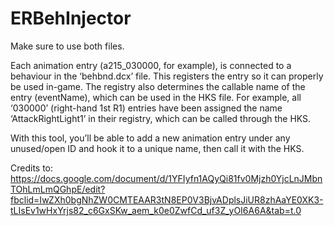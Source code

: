 # ERBehInjector

Make sure to use both files.

Each animation entry (a215_030000, for example), is connected to a behaviour in the ‘behbnd.dcx’ file. This registers the entry so it can properly be used in-game. The registry also determines the callable name of the entry (eventName), which can be used in the HKS file. For example, all ‘030000’ (right-hand 1st R1) entries have been assigned the name ‘AttackRightLight1’ in their registry, which can be called through the HKS. 

With this tool, you’ll be able to add a new animation entry under any unused/open ID and hook it to a unique name, then call it with the HKS.

Credits to: https://docs.google.com/document/d/1YFIyfn1AQyQi81fv0Mjzh0YjcLnJMbnTOhLmLmQGhpE/edit?fbclid=IwZXh0bgNhZW0CMTEAAR3tN8EP0V3BjvADplsJiUR8zhAaYE0XK3-tLIsEv1wHxYrjs82_c6GxSKw_aem_k0e0ZwfCd_uf3Z_yOI6A6A&tab=t.0
